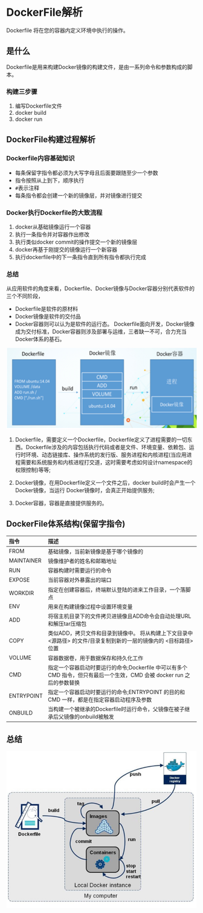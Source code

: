 # DockerFile解析
Dockerfile 将在您的容器内定义环境中执行的操作。
## 是什么
  Dockerfile是用来构建Docker镜像的构建文件，是由一系列命令和参数构成的脚本。
### 构建三步骤
1. 编写Dockerfile文件
2. docker build
3. docker run
## DockerFile构建过程解析
### Dockerfile内容基础知识
- 每条保留字指令都必须为大写字母且后面要跟随至少一个参数
- 指令按照从上到下，顺序执行
- `#`表示注释
- 每条指令都会创建一个新的镜像层，并对镜像进行提交
### Docker执行Dockerfile的大致流程
1. docker从基础镜像运行一个容器
2. 执行一条指令并对容器作出修改
3. 执行类似docker commit的操作提交一个新的镜像层
4. docker再基于刚提交的镜像运行一个新容器
5. 执行dockerfile中的下一条指令直到所有指令都执行完成
### 总结
 
从应用软件的角度来看，Dockerfile、Docker镜像与Docker容器分别代表软件的三个不同阶段，
*  Dockerfile是软件的原材料
*  Docker镜像是软件的交付品
*  Docker容器则可以认为是软件的运行态。
Dockerfile面向开发，Docker镜像成为交付标准，Docker容器则涉及部署与运维，三者缺一不可，合力充当Docker体系的基石。

![](./images/dockerfile.bmp)

1. Dockerfile，需要定义一个Dockerfile，Dockerfile定义了进程需要的一切东西。Dockerfile涉及的内容包括执行代码或者是文件、环境变量、依赖包、运行时环境、动态链接库、操作系统的发行版、服务进程和内核进程(当应用进程需要和系统服务和内核进程打交道，这时需要考虑如何设计namespace的权限控制)等等;
 
2. Docker镜像，在用Dockerfile定义一个文件之后，docker build时会产生一个Docker镜像，当运行 Docker镜像时，会真正开始提供服务;
 
3. Docker容器，容器是直接提供服务的。
 
## DockerFile体系结构(保留字指令)
|指令|描述|
|:------|:------|
|FROM|基础镜像，当前新镜像是基于哪个镜像的
|MAINTAINER|镜像维护者的姓名和邮箱地址
|RUN|容器构建时需要运行的命令
|EXPOSE|当前容器对外暴露出的端口
|WORKDIR|指定在创建容器后，终端默认登陆的进来工作目录，一个落脚点
|ENV|用来在构建镜像过程中设置环境变量
|ADD|将宿主机目录下的文件拷贝进镜像且ADD命令会自动处理URL和解压tar压缩包
|COPY|类似ADD，拷贝文件和目录到镜像中。 将从构建上下文目录中 <源路径> 的文件/目录复制到新的一层的镜像内的 <目标路径> 位置
|VOLUME|容器数据卷，用于数据保存和持久化工作
|CMD|指定一个容器启动时要运行的命令;Dockerfile 中可以有多个 CMD 指令，但只有最后一个生效，CMD 会被 docker run 之后的参数替换
|ENTRYPOINT |指定一个容器启动时要运行的命令;ENTRYPOINT 的目的和 CMD 一样，都是在指定容器启动程序及参数
|ONBUILD|当构建一个被继承的Dockerfile时运行命令，父镜像在被子继承后父镜像的onbuild被触发
## 总结
![](./images/dockerfiel.bmp)
